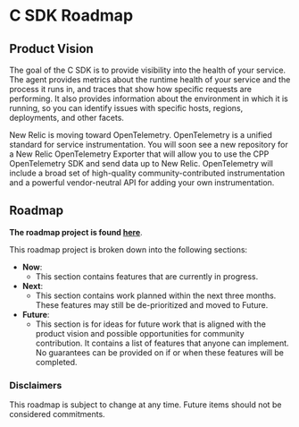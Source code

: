 # C SDK Roadmap

## Product Vision
The goal of the C SDK is to provide visibility into the health of your service. The agent provides metrics about the runtime health of your service and the process it runs in, and traces that show how specific requests are performing. It also provides information about the environment in which it is running, so you can identify issues with specific hosts, regions, deployments, and other facets. 

New Relic is moving toward OpenTelemetry. OpenTelemetry is a unified standard for service instrumentation. You will soon see a new repository for a New Relic OpenTelemetry Exporter that will allow you to use the CPP OpenTelemetry SDK and send data up to New Relic. OpenTelemetry will include a broad set of high-quality community-contributed instrumentation and a powerful vendor-neutral API for adding your own instrumentation.


## Roadmap
**The roadmap project is found [here](https://github.com/newrelic/go-agent/projects/1)**.  

This roadmap project is broken down into the following sections:

- **Now**:
    - This section contains features that are currently in progress.
- **Next**:
    - This section contains work planned within the next three months. These features may still be de-prioritized and moved to Future.
- **Future**:
    - This section is for ideas for future work that is aligned with the product vision and possible opportunities for community contribution. It contains a list of features that anyone can implement. No guarantees can be provided on if or when these features will be completed.
     


### Disclaimers
This roadmap is subject to change at any time. Future items should not be considered commitments.
